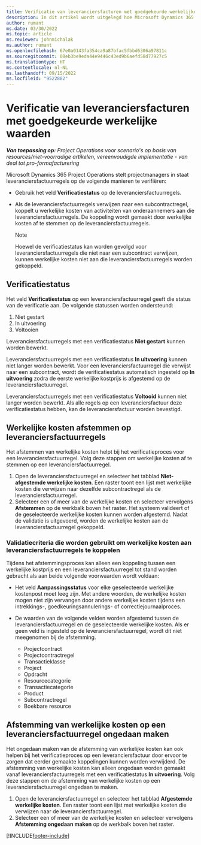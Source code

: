 ```yaml
---
title: Verificatie van leveranciersfacturen met goedgekeurde werkelijke waarden
description: In dit artikel wordt uitgelegd hoe Microsoft Dynamics 365 Project Operations projectmanagers in staat stelt leveranciersfacturen te verifiëren met de werkelijke waarden die zijn goedgekeurd terwijl aannemers werk hebben uitgevoerd en tijd hebben geregistreerd, evenals de onkosten en materialen die zijn gebruikt door projectteamleden.
author: rumant
ms.date: 03/30/2022
ms.topic: article
ms.reviewer: johnmichalak
ms.author: rumant
ms.openlocfilehash: 67e0a0143fa354ca9a87bfac5fbbd6306a97811c
ms.sourcegitcommit: 08eb3be9eda44e9446c43ed9b6aefd58d77927c5
ms.translationtype: HT
ms.contentlocale: nl-NL
ms.lasthandoff: 09/15/2022
ms.locfileid: "9522882"
---
```

# <a name="verification-of-vendor-invoices-with-approved-actuals"></a>Verificatie van leveranciersfacturen met goedgekeurde werkelijke waarden

_**Van toepassing op:** Project Operations voor scenario's op basis van resources/niet-voorradige artikelen, vereenvoudigde implementatie - van deal tot pro-formafacturering_

Microsoft Dynamics 365 Project Operations stelt projectmanagers in staat leveranciersfactuurregels op de volgende manieren te verifiëren:

- Gebruik het veld **Verificatiestatus** op de leveranciersfactuurregels.
- Als de leveranciersfactuurregels verwijzen naar een subcontractregel, koppelt u werkelijke kosten van activiteiten van onderaannemers aan die leveranciersfactuurregels. De koppeling wordt gemaakt door werkelijke kosten af te stemmen op de leveranciersfactuurregels.

    > [!NOTE]
    > Hoewel de verificatiestatus kan worden gevolgd voor leveranciersfactuurregels die niet naar een subcontract verwijzen, kunnen werkelijke kosten niet aan die leveranciersfactuurregels worden gekoppeld.

## <a name="verification-status"></a>Verificatiestatus

Het veld **Verificatiestatus** op een leveranciersfactuurregel geeft die status van de verificatie aan. De volgende statussen worden ondersteund:

1. Niet gestart
2. In uitvoering
3. Voltooien

Leveranciersfactuurregels met een verificatiestatus **Niet gestart** kunnen worden bewerkt.

Leveranciersfactuurregels met een verificatiestatus **In uitvoering** kunnen niet langer worden bewerkt. Voor een leveranciersfactuurregel die verwijst naar een subcontract, wordt de verificatiestatus automatisch ingesteld op **In uitvoering** zodra de eerste werkelijke kostprijs is afgestemd op de leveranciersfactuurregel.

Leveranciersfactuurregels met een verificatiestatus **Voltooid** kunnen niet langer worden bewerkt. Als alle regels op een leveranciersfactuur deze verificatiestatus hebben, kan de leveranciersfactuur worden bevestigd.

## <a name="match-cost-actuals-to-vendor-invoice-lines"></a>Werkelijke kosten afstemmen op leveranciersfactuurregels

Het afstemmen van werkelijke kosten helpt bij het verificatieproces voor een leveranciersfactuurregel. Volg deze stappen om werkelijke kosten af te stemmen op een leveranciersfactuurregel.

1. Open de leveranciersfactuurregel en selecteer het tabblad **Niet-afgestemde werkelijke kosten**. Een raster toont een lijst met werkelijke kosten die verwijzen naar dezelfde subcontractregel als de leveranciersfactuurregel.
2. Selecteer een of meer van de werkelijke kosten en selecteer vervolgens **Afstemmen** op de werkbalk boven het raster. Het systeem valideert of de geselecteerde werkelijke kosten kunnen worden afgestemd. Nadat de validatie is uitgevoerd, worden de werkelijke kosten aan de leveranciersfactuurregel gekoppeld.

### <a name="validation-criteria-that-are-used-to-link-cost-actuals-to-vendor-invoice-lines"></a>Validatiecriteria die worden gebruikt om werkelijke kosten aan leveranciersfactuurregels te koppelen

Tijdens het afstemmingsproces kan alleen een koppeling tussen een werkelijke kostprijs en een leveranciersfactuurregel tot stand worden gebracht als aan beide volgende voorwaarden wordt voldaan:

- Het veld **Aanpassingsstatus** voor elke geselecteerde werkelijke kostenpost moet leeg zijn. Met andere woorden, de werkelijke kosten mogen niet zijn vervangen door andere werkelijke kosten tijdens een intrekkings-, goedkeuringsannulerings- of correctiejournaalproces.
- De waarden van de volgende velden worden afgestemd tussen de leveranciersfactuurregel en de geselecteerde werkelijke kosten. Als er geen veld is ingesteld op de leveranciersfactuurregel, wordt dit niet meegenomen bij de afstemming.

    - Projectcontract
    - Projectcontractregel
    - Transactieklasse
    - Project
    - Opdracht
    - Resourcecategorie
    - Transactiecategorie
    - Product
    - Subcontractregel
    - Boekbare resource

## <a name="unmatch-cost-actuals-from-a-vendor-invoice-line"></a>Afstemming van werkelijke kosten op een leveranciersfactuurregel ongedaan maken

Het ongedaan maken van de afstemming van werkelijke kosten kan ook helpen bij het verificatieproces op een leveranciersfactuur door ervoor te zorgen dat eerder gemaakte koppelingen kunnen worden verwijderd. De afstemming van werkelijke kosten kan alleen ongedaan worden gemaakt vanaf leveranciersfactuurregels met een verificatiestatus **In uitvoering**. Volg deze stappen om de afstemming van werkelijke kosten op een leveranciersfactuurregel ongedaan te maken.

1. Open de leveranciersfactuurregel en selecteer het tabblad **Afgestemde werkelijke kosten**. Een raster toont een lijst met werkelijke kosten die verwijzen naar de leveranciersfactuurregel.
2. Selecteer een of meer van de werkelijke kosten en selecteer vervolgens **Afstemming ongedaan maken** op de werkbalk boven het raster.

[!INCLUDE[footer-include](../../includes/footer-banner.md)]
